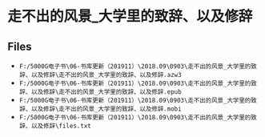 # 走不出的风景_大学里的致辞、以及修辞

## Files

- `F:/5000G电子书\06-书库更新（201911）\2018.09\0903\走不出的风景_大学里的致辞、以及修辞\走不出的风景_大学里的致辞、以及修辞.azw3`
- `F:/5000G电子书\06-书库更新（201911）\2018.09\0903\走不出的风景_大学里的致辞、以及修辞\走不出的风景_大学里的致辞、以及修辞.epub`
- `F:/5000G电子书\06-书库更新（201911）\2018.09\0903\走不出的风景_大学里的致辞、以及修辞\走不出的风景_大学里的致辞、以及修辞.mobi`
- `F:/5000G电子书\06-书库更新（201911）\2018.09\0903\走不出的风景_大学里的致辞、以及修辞\files.txt`
